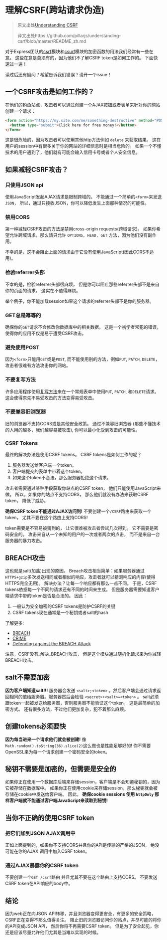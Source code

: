 
# 理解CSRF(跨站请求伪造)
>原文出处[Understanding CSRF](https://github.com/pillarjs/understanding-csrf)
>
>译文出处https://github.com/pillarjs/understanding-csrf/blob/master/README_zh.md

对于Express团队的[csrf](https://github.com/pillarjs/csrf)模块和[csurf](https://github.com/pillarjs/csurf)模块的加密函数的用法我们经常有一些在意。
这些在意是莫须有的，因为他们不了解CSRF token是如何工作的。
下面快速过一遍！

读过后还有疑问？希望告诉我们错误？请开一个issue！

## 一个CSRF攻击是如何工作的？

在他们的钓鱼站点，攻击者可以通过创建一个AJAX按钮或者表单来针对你的网站创建一个请求：

```html
<form action="https://my.site.com/me/something-destructive" method="POST">
  <button type="submit">Click here for free money!</button>
</form>
```

这是很危险的，因为攻击者可以使用其他http方法例如 `delete` 来获取结果。
这在用户的session中有很多关于你的网站的详细信息时是相当危险的。
如果一个不懂技术的用户遇到了，他们就有可能会输入信用卡号或者个人安全信息。

## 如果减轻CSRF攻击？

### 只使用JSON api

使用JavaScript发起AJAX请求是限制跨域的。
不能通过一个简单的`<form>`来发送`JSON`，
所以，通过只接收JSON，你可以降低发生上面那种情况的可能性。

### 禁用CORS

第一种减轻CSRF攻击的方法是禁用cross-origin requests(跨域请求)。
如果你希望允许跨域请求，那么请只允许 `OPTIONS, HEAD, GET` 方法，因为他们没有副作用。

不幸的是，这不会阻止上面的请求由于它没有使用JavaScript(因此CORS不适用)。

### 检验referrer头部

不幸的是，检验referrer头部很麻烦，
但是你可以阻止那些referrer头部不是来自你的页面的请求。
这实在不值得麻烦。

举个例子，你不能加载session如果这个请求的referrer头部不是你的服务器。

### GET总是幂等的

确保你的`GET`请求不会修改你数据库中的相关数据。
这是一个初学者常犯的错误，使得你的应用不仅是易于遭受CSRF攻击。

### 避免使用POST

因为`<form>`只能用`GET`或是`POST`,
而不能使用别的方法，例如`PUT`, `PATCH`, `DELETE`，
攻击者很难有方法攻击你的网站。

### 不要复写方法

许多应用程序使用[复写方法](https://github.com/expressjs/method-override)来在一个常规表单中使用`PUT`, `PATCH`, 和`DELETE`请求。
这会使得原先不易受攻击的方法变得易受攻击。

### 不要兼容旧浏览器

旧的浏览器不支持CORS或是其他安全政策。
通过不兼容旧浏览器
(那些不懂技术的人用的越多，我们越容易被攻击),
你可以最小化受到攻击的可能性。

### CSRF Tokens

最终的解决办法是使用CSRF tokens。
CSRF tokens是如何工作的呢？

1. 服务器发送给客户端一个token。
2. 客户端提交的表单中带着这个token。
3. 如果这个token不合法，那么服务器拒绝这个请求。

攻击者需要通过某种手段获取你站点的CSRF token，
他们只能使用JavaScript来做。
所以，如果你的站点不支持CORS，
那么他们就没有办法来获取CSRF token，
降低了威胁。

__确保CSRF token不能通过AJAX访问到!__
不要创建一个`/CSRF`路由来获取一个token，
尤其不要在这个路由上支持CORS!

token需要是不容易被猜到的，
让它很难被攻击者尝试几次得到。
它不需要是密码安全的。
攻击来自从一个未知的用户的一次或者两次的点击，
而不是来自一台服务器的暴力攻击。

## BREACH攻击

这也就是salt(加盐)出现的原因。
Breach攻击相当简单：如果服务器通过`HTTPS+gzip`多次发送相同或者相似的响应，攻击者就可以猜测响应的内容(使得HTTPS完全无用)。
解决办法？让每一个响应都有那么一点不同。
于是，CSRF tokens依据每一个不同的请求还有不同的时间来生成。
但是服务器需要知道客户端请求中带的token是否是合法的。
因此：

1. 一般认为安全加密的CSRF tokens是防护CSRF的关键
2. CSRF tokens现在通常是一个秘钥或者salt的hash


了解更多:

- [BREACH][1]
- [CRIME](http://en.wikipedia.org/wiki/CRIME)
- [Defending against the BREACH Attack](https://community.qualys.com/blogs/securitylabs/2013/08/07/defending-against-the-breach-attack)

[1]: http://en.wikipedia.org/wiki/BREACH_(security_exploit)

注意，CSRF没有_解决_BREACH攻击，
但是这个模块通过随机化请求来为你减轻BREACH攻击。

## salt不需要加密

__因为客户端知道salt!!!__
服务器会发送 `<salt>;<token>` ，然后客户端会通过请求返回相同的值给服务器。服务器然后会检验 `<secret>+<salt>=<token>` 。
salt必须跟token一起被发送给服务器，否则服务器不能验证这个token。
这是最简单的加密方式。
还有很多方法，不过他们更加复杂，犯不着那么麻烦。

## 创建tokens必须要快

__因为每当进来一个请求他们就会被创建!__
像`Math.random().toString(36).slice(2)`这么做也是性能足够好的!
你不需要OpenSSL来为每一个请求创建一个密码安全的token。

## 秘钥不需要是加密的，但需要是安全的

如果你正在使用一个数据库后端来存储session，客户端是不会知道秘钥的，因为它被存储在数据库中。
如果你正在使用cookie来存储session，那么秘钥就会被存储在cookie中发送给客户端。
因此， __确保cookie sessions 使用 `httpOnly` 那样客户端就不能通过客户端JavaScript来读取到秘钥!__

## 当你不正确的使用CSRF token

### 把它们加到JSON AJAX调用中

正如上面提到的，如果你不支持CORS并且你的API是传输的严格的JSON，
绝没可能在你的AJAX 调用中加入CSRF token。

### 通过AJAX暴露你的CSRF token

不要创建一个`GET /csrf`路由
并且尤其不要在这个路由上支持CORS。
不要发送CSRF token在API响应的body中。

## 结论

因为web正在向JSON API转移，并且浏览器变得更安全，有更多的安全策略，
CSRF正在变得不那么值得关注。
阻止旧的浏览器访问你的站点，并尽可能的将你的API变成JSON API，
然后你将不再需要CSRF token。
但是为了安全起见，你还是应该尽量允许他们尤其是当难以实现的时候。
